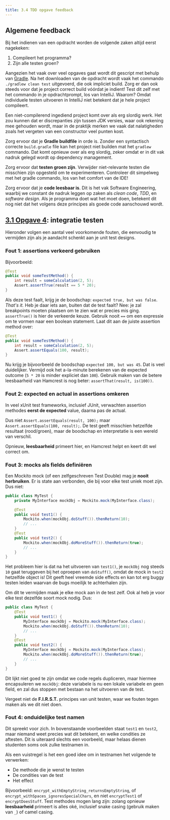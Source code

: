 ```yaml
---
title: 3.4 TDD opgave feedback
---
```


## Algemene feedback

Bij het indienen van een opdracht worden de volgende zaken altijd eerst nagekeken:

1. Compileert het programma? 
2. Zijn alle testen groen?

Aangezien het vaak over veel opgaves gaat wordt dit gescript met behulp van [Gradle](/dependency-management/gradle/). Na het downloaden van de opdracht wordt vaak het commando `./gradlew clean test` uitgevoerd, die ook impliciet build. Zorg er dan ook steeds voor dat je project correct build vóórdat je indient! Test dit zelf met het commando in je opdrachtprompt, los van IntelliJ. Waarom? Omdat individuele testen uitvoeren in IntelliJ niet betekent dat je hele project compileert. 

Een niet-compilerend ingediend project komt over als erg slordig werk. Het zou kunnen dat er discrepanties zijn tussen JDK versies, waar ook rekening mee gehouden wordt, maar in de praktijk merken we vaak dat nalatigheden zoals het vergeten van een constructor veel punten kost. 

Zorg ervoor dat je **Gradle buildfile** in orde is. Zonder een syntactisch correcte `build.gradle` file kan het project niet builden mat het `gradlew` commando. Dat komt opnieuw over als erg slordig, zeker omdat er in dit vak nadruk gelegd wordt op dependency management. 

Zorg ervoor dat **testen groen zijn**. Verwijder niet-relevante testen die misschien zijn opgesteld om te experimenteren. Controleer dit simpelweg met het gradle commando, los van het comfort van de IDE!

Zorg ervoor dat je **code leesbaar is**. Dit is het vak Software Engineering, waarbij we constant de nadruk leggen op zaken als _clean code_, _TDD_, en _software design_. Als je programma doet wat het moet doen, betekent dit nog niet dat het volgens deze principes als goede code aanschouwd wordt. 

## [3.1 Opgave 4](/tdd#opgave-4): integratie testen

Hieronder volgen een aantal veel voorkomende fouten, die eenvoudig te vermijden zijn als je aandacht schenkt aan je unit test designs.

### Fout 1: assertions verkeerd gebruiken

Bijvoorbeeld:

```java
@Test
public void someTestMethod() {
    int result = someCalculation(2, 5);
    Assert.assertTrue(result == 5 * 20);
}
```

Als deze test faalt, krijg je de boodschap: `expected true, but was false`. _That's it._ Heb je daar iets aan, buiten dat de test faalt? Nee: je zal breakpoints moeten plaatsen om te zien wat er precies mis ging. `assertTrue()` is hier de verkeerde keuze. Gebruik nooit `==` om een expressie om te vormen naar een boolean statement. Laat dit aan de juiste assertion method over:

```java
@Test
public void someTestMethod() {
    int result = someCalculation(2, 5);
    Assert.assertEquals(100, result);
}
```

Nu krijg je bijvoorbeeld de boodschap `expected 100, but was 45`. Dat is veel duidelijker. Vermijd ook het a-la-minute berekenen van de expected outcome (`5 * 20` is minder expliciet dan `100`). Gebruik maken van de betere leesbaarheid van Hamcrest is nog beter: `assertThat(result, is(100))`.

### Fout 2: expected en actual in assertions omkeren

In veel xUnit test frameworks, inclusief JUnit, verwachten assertion methodes **eerst de expected** value, daarna pas de actual. 

Dus niet `Assert.assertEquals(result, 100);` maar `Assert.assertEquals(100, result);`. De test geeft misschien hetzelfde resultaat (rood/groen), maar de boodschap en interpretatie is een wereld van verschil. 

Opnieuw, **leesbaarheid** primeert hier, en Hamcrest helpt en keert dit wel correct om. 

### Fout 3: mocks als fields definiëren

Een Mockito mock (of een zelfgeschreven Test Double) mag je **nooit herbruiken**. Er is state aan verbonden, die bij voor elke test uniek moet zijn. Dus niet:

```java
public class MyTest {
    private MyInterface mockObj = Mockito.mock(MyInterface.class);

    @Test
    public void test1() {
        Mockito.when(mockObj.doStuff()).thenReturn(10);
        // ...
    }
    @Test
    public void test2() {
        Mockito.when(mockObj.doMoreStuff()).thenReturn(true);
        // ...
    }
}
```

Het probleem hier is dat na het uitvoeren van `test1()`, je `mockObj` nog steeds `10` gaat teruggeven bij het oproepen van `doStuff()`, omdat de mock in `test2` hetzelfde object is! Dit geeft heel vreemde side effects en kan tot erg buggy testen leiden waarvan de bugs moeilijk te achterhalen zijn. 

Om dit te vermijden maak je elke mock aan in de test zelf. Ook al heb je voor elke test dezelfde soort mock nodig. Dus:

```java
public class MyTest {
    @Test
    public void test1() {
        MyInterface mockObj = Mockito.mock(MyInterface.class);
        Mockito.when(mockObj.doStuff()).thenReturn(10);
        // ...
    }
    @Test
    public void test2() {
        MyInterface mockObj = Mockito.mock(MyInterface.class);
        Mockito.when(mockObj.doMoreStuff()).thenReturn(true);
        // ...
    }
}
```

Dit lijkt niet goed te zijn omdat we code regels dupliceren, maar hiermee encapsuleren we `mockObj`: deze variabele is nu een lokale variabele en geen field, en zal dus stoppen met bestaan na het uitvoeren van de test. 

Vergeet niet de **F.I.R.S.T.** principes van unit testen, waar we fouten tegen maken als we dit niet doen. 

### Fout 4: onduidelijke test namen

Dit spreekt voor zich. In bovenstaande voorbeelden staat `test1` en `test2`, maar niemand weet precies wat dit betekent, en welke condities ze aftesten. Dit is uiteraard slechts een voorbeeld, maar helaas dienen studenten soms ook zulke testnamen in. 

Als een vuistregel is het een goed idee om in testnamen het volgende te verwerken:

- De methode die je wenst te testen
- De condities van de test
- Het effect

Bijvoorbeeld: `encrypt_withEmptyString_returnsEmptyString`, of `encrypt_withSpaces_ignoresSpecialChars`, en niet `encryptTest1` of `encryptDoesStuff`. Test methodes mogen lang zijn: zolang opnieuw **leesbaarheid** primeert is alles oké, inclusief snake casing (gebruik maken van `_`) of camel casing. 

